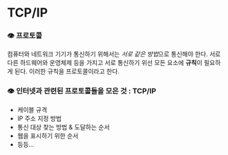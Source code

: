 # TCP/IP

### 👁 프로토콜
컴퓨터와 네트워크 기기가 통신하기 위해서는 *서로 같은 방법*으로 통신해야 한다. 서로 다른 하드웨어와 운영체제 등을 가지고 서로 통신하기 위선 모든 요소에 **규칙**이 필요하게 된다. 이러한 규칙을 프로토콜이라고 한다.

### 👁 인터넷과 관련된 프로토콜들을 모은 것 : TCP/IP
- 케이블 규격
- IP 주소 지정 방법
- 통신 대상 찾는 방법 & 도달하는 순서
- 웹을 표시하기 위한 순서 
- 등등...






